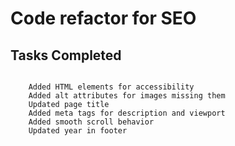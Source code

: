 # Code refactor for SEO

## Tasks Completed

```

    Added HTML elements for accessibility
    Added alt attributes for images missing them
    Updated page title
    Added meta tags for description and viewport
    Added smooth scroll behavior
    Updated year in footer

```
